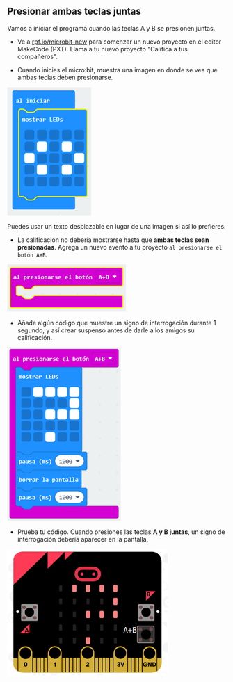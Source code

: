 ## Presionar ambas teclas juntas

Vamos a iniciar el programa cuando las teclas A y B se presionen juntas.

+ Ve a <a href="https://rpf.io/microbit-new" target="_blank">rpf.io/microbit-new</a> para comenzar un nuevo proyecto en el editor MakeCode (PXT). Llama a tu nuevo proyecto "Califica a tus compañeros".

+ Cuando inicies el micro:bit, muestra una imagen en donde se vea que ambas teclas deben presionarse.

![captura de pantalla](images/rate-start-img.png)

Puedes usar un texto desplazable en lugar de una imagen si así lo prefieres.

+ La calificación no debería mostrarse hasta que **ambas teclas sean presionadas**. Agrega un nuevo evento a tu proyecto `al presionarse el botón A+B`.

![captura de pantalla](images/rate-ab.png)

+ Añade algún código que muestre un signo de interrogación durante 1 segundo, y así crear suspenso antes de darle a los amigos su calificación.

![captura de pantalla](images/rate-question.png)

+ Prueba tu código. Cuando presiones las teclas **A y B juntas**, un signo de interrogación debería aparecer en la pantalla.

![captura de pantalla](images/rate-question-test.png)